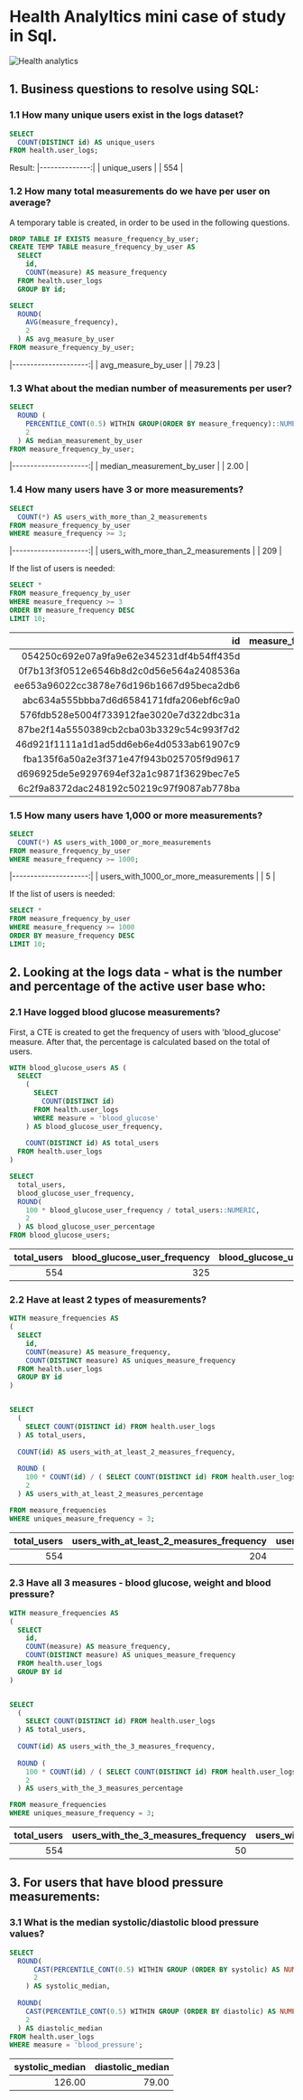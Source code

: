 # Health Analyltics mini case of study in Sql.

![Health analytics](https://github.com/ismaelcazalilla/assets/blob/master/img/health-analytics.jpg?raw=true)


## 1. Business questions to resolve using SQL:

### 1.1 How many unique users exist in the logs dataset?
```sql
SELECT 
  COUNT(DISTINCT id) AS unique_users
FROM health.user_logs;
```
Result: 
|--------------:| 
| unique_users | 
| 554          | 


### 1.2 How many total measurements do we have per user on average?
A temporary table is created, in order to be used in the following questions.

```sql
DROP TABLE IF EXISTS measure_frequency_by_user;
CREATE TEMP TABLE measure_frequency_by_user AS
  SELECT
    id,
    COUNT(measure) AS measure_frequency
  FROM health.user_logs
  GROUP BY id;

SELECT
  ROUND(
    AVG(measure_frequency),
    2
  ) AS avg_measure_by_user
FROM measure_frequency_by_user;
```

|---------------------:| 
| avg_measure_by_user | 
| 79.23               | 



### 1.3 What about the median number of measurements per user?
```sql
SELECT
  ROUND (
    PERCENTILE_CONT(0.5) WITHIN GROUP(ORDER BY measure_frequency)::NUMERIC,
    2
  ) AS median_measurement_by_user
FROM measure_frequency_by_user;
```

|---------------------:| 
| median_measurement_by_user | 
| 2.00              | 


### 1.4 How many users have 3 or more measurements?
```sql
SELECT
  COUNT(*) AS users_with_more_than_2_measurements
FROM measure_frequency_by_user
WHERE measure_frequency >= 3;
```

|---------------------:| 
| users_with_more_than_2_measurements | 
| 209              | 


If the list of users is needed:
```sql
SELECT *
FROM measure_frequency_by_user
WHERE measure_frequency >= 3
ORDER BY measure_frequency DESC
LIMIT 10;
```

| id                                       | measure_frequency |
|-----------------------------------------:|------------------:|
| 054250c692e07a9fa9e62e345231df4b54ff435d | 22325             |
| 0f7b13f3f0512e6546b8d2c0d56e564a2408536a | 1589              |
| ee653a96022cc3878e76d196b1667d95beca2db6 | 1235              |
| abc634a555bbba7d6d6584171fdfa206ebf6c9a0 | 1212              |
| 576fdb528e5004f733912fae3020e7d322dbc31a | 1018              |
| 87be2f14a5550389cb2cba03b3329c54c993f7d2 | 747               |
| 46d921f1111a1d1ad5dd6eb6e4d0533ab61907c9 | 651               |
| fba135f6a50a2e3f371e47f943b025705f9d9617 | 633               |
| d696925de5e9297694ef32a1c9871f3629bec7e5 | 597               |
| 6c2f9a8372dac248192c50219c97f9087ab778ba | 582               |


### 1.5 How many users have 1,000 or more measurements?
```sql
SELECT
  COUNT(*) AS users_with_1000_or_more_measurements
FROM measure_frequency_by_user
WHERE measure_frequency >= 1000;
```

|---------------------:| 
| users_with_1000_or_more_measurements | 
| 5              | 


If the list of users is needed:
```sql
SELECT *
FROM measure_frequency_by_user
WHERE measure_frequency >= 1000
ORDER BY measure_frequency DESC
LIMIT 10;
```

## 2. Looking at the logs data - what is the number and percentage of the active user base who:

### 2.1 Have logged blood glucose measurements?
First, a CTE is created to get the frequency of users with 'blood_glucose' measure.
After that, the percentage is calculated based on the total of users.

```sql
WITH blood_glucose_users AS (
  SELECT
    (
      SELECT
        COUNT(DISTINCT id)
      FROM health.user_logs
      WHERE measure = 'blood_glucose'
    ) AS blood_glucose_user_frequency,
    
    COUNT(DISTINCT id) AS total_users
  FROM health.user_logs
)

SELECT
  total_users,
  blood_glucose_user_frequency,
  ROUND(
    100 * blood_glucose_user_frequency / total_users::NUMERIC,
    2
  ) AS blood_glucose_user_percentage
FROM blood_glucose_users;
```

| total_users | blood_glucose_user_frequency | blood_glucose_user_percentage |
|-------------:|------------------------------:|-------------------------------:|
| 554         | 325                          | 58.66                         |




### 2.2 Have at least 2 types of measurements?

```sql
WITH measure_frequencies AS
(
  SELECT
    id,
    COUNT(measure) AS measure_frequency,
    COUNT(DISTINCT measure) AS uniques_measure_frequency
  FROM health.user_logs
  GROUP BY id
)


SELECT
  (
    SELECT COUNT(DISTINCT id) FROM health.user_logs
  ) AS total_users,
  
  COUNT(id) AS users_with_at_least_2_measures_frequency,
  
  ROUND (
    100 * COUNT(id) / ( SELECT COUNT(DISTINCT id) FROM health.user_logs )::NUMERIC,
    2
  ) AS users_with_at_least_2_measures_percentage

FROM measure_frequencies
WHERE uniques_measure_frequency = 3;
```


|total_users|users_with_at_least_2_measures_frequency|users_with_at_least_2_measures_percentage|
|-----------:|----------------------------------------:|-----------------------------------------:|
|554        |204                                     |36.82                                    |

### 2.3 Have all 3 measures - blood glucose, weight and blood pressure?

```sql
WITH measure_frequencies AS
(
  SELECT
    id,
    COUNT(measure) AS measure_frequency,
    COUNT(DISTINCT measure) AS uniques_measure_frequency
  FROM health.user_logs
  GROUP BY id
)


SELECT
  (
    SELECT COUNT(DISTINCT id) FROM health.user_logs
  ) AS total_users,
  
  COUNT(id) AS users_with_the_3_measures_frequency,
  
  ROUND (
    100 * COUNT(id) / ( SELECT COUNT(DISTINCT id) FROM health.user_logs )::NUMERIC,
    2
  ) AS users_with_the_3_measures_percentage

FROM measure_frequencies
WHERE uniques_measure_frequency = 3;
```

|total_users|users_with_the_3_measures_frequency|users_with_the_3_measures_percentage|
|-----------:|----------------------------------------:|-----------------------------------------:|
|554        |50                                     |9.03                                    |
## 3. For users that have blood pressure measurements:
### 3.1 What is the median systolic/diastolic blood pressure values?

```sql
SELECT
  ROUND(
      CAST(PERCENTILE_CONT(0.5) WITHIN GROUP (ORDER BY systolic) AS NUMERIC),
      2
    ) AS systolic_median,
    
  ROUND(
    CAST(PERCENTILE_CONT(0.5) WITHIN GROUP (ORDER BY diastolic) AS NUMERIC),
    2
  ) AS diastolic_median
FROM health.user_logs
WHERE measure = 'blood_pressure';
```


|systolic_median|diastolic_median|
|-----------:|----------------------------------------:
|126.00        |79.00                                     |
